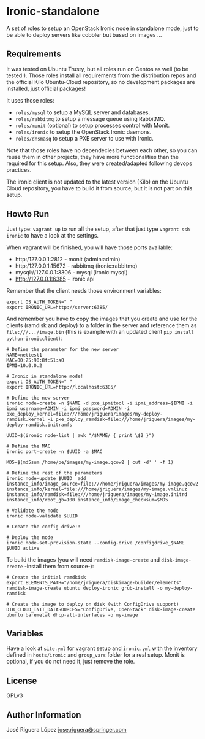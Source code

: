 Ironic-standalone
=================

A set of roles to setup an OpenStack Ironic node in standalone mode, 
just to be able to deploy servers like cobbler but based on images ...

Requirements
------------

It was tested on Ubuntu Trusty, but all roles run on Centos as well 
(to be tested!). Those roles install all requirements from the 
distribution repos and the official Kilo Ubuntu-Cloud repository,
so no development packages are installed, just official packages!

It uses those roles:

 * `roles/mysql` to setup a MySQL server and databases.
 * `roles/rabbitmq` to setup a message queue using RabbitMQ.
 * `roles/monit` (optional) to setup processes control with Monit.
 * `roles/ironic` to setup the OpenStack Ironic daemons.
 * `roles/dnsmasq` to setup a PXE server to use with Ironic.

Note that those roles have no dependecies between each other, so you 
can reuse them in other projects, they have more functionalities than 
the required for this setup. Also, they were created/adapted following 
devops practices.
 
The ironic client is not updated to the latest version (Kilo) on the
Ubuntu Cloud repository, you have to build it from source, but it is 
not part on this setup.

Howto Run
---------

Just type: `vagrant up` to run all the setup, after that just type
`vagrant ssh ironic` to have a look at the settings.

When vagrant will be finished, you will have those ports available:

 * http:/127.0.0.1:2812 - monit (admin:admin) 
 * http:/127.0.0.1:15672 - rabbitmq (ironic:rabbitmq)
 * mysql://127.0.0.1:3306 - mysql (ironic:mysql)
 * http://127.0.0.1:6385 - ironic api
 

Remember that the client needs those environment variables:
```
export OS_AUTH_TOKEN=" "
export IRONIC_URL=http://server:6385/
```

And remember you have to copy the images that you create and use for the 
clients (ramdisk and deploy) to a folder in the server and reference them as 
`file:///.../image.bin` (this is example with an updated client `pip install python-ironicclient`):

```
# Define the parameter for the new server
NAME=nettest1
MAC=00:25:90:8f:51:a0
IPMI=10.0.0.2
 
# Ironic in standalone mode!
export OS_AUTH_TOKEN=" "
export IRONIC_URL=http://localhost:6385/
 
# Define the new server
ironic node-create -n $NAME -d pxe_ipmitool -i ipmi_address=$IPMI -i ipmi_username=ADMIN -i ipmi_password=ADMIN -i pxe_deploy_kernel=file:///home/jriguera/images/my-deploy-ramdisk.kernel -i pxe_deploy_ramdisk=file:///home/jriguera/images/my-deploy-ramdisk.initramfs
 
UUID=$(ironic node-list | awk "/$NAME/ { print \$2 }")
 
# Define the MAC
ironic port-create -n $UUID -a $MAC
 
MD5=$(md5sum /home/pe/images/my-image.qcow2 | cut -d' ' -f 1)
 
# Define the rest of the parameters
ironic node-update $UUID  add instance_info/image_source=file:///home/jriguera/images/my-image.qcow2 instance_info/kernel=file:///home/jriguera/images/my-image.vmlinuz instance_info/ramdisk=file:///home/jriguera/images/my-image.initrd instance_info/root_gb=100 instance_info/image_checksum=$MD5
 
# Validate the node
ironic node-validate $UUID
 
# Create the config drive!!
 
# Deploy the node
ironic node-set-provision-state --config-drive /configdrive_$NAME $UUID active
```

To build the images (you will need `ramdisk-image-create` and `disk-image-create` -install them from source-):

```
# Create the initial ramdkisk
export ELEMENTS_PATH="/home/jriguera/diskimage-builder/elements" 
ramdisk-image-create ubuntu deploy-ironic grub-install -o my-deploy-ramdisk
 
# Create the image to deploy on disk (with ConfigDrive support)
DIB_CLOUD_INIT_DATASOURCES="ConfigDrive, OpenStack" disk-image-create ubuntu baremetal dhcp-all-interfaces -o my-image
```

Variables
---------

Have a look at `site.yml` for vagrant setup and `ironic.yml` with the 
inventory defined in `hosts/ironic` and `group_vars` folder for a real setup.
Monit is optional, if you do not need it, just remove the role.


License
-------

GPLv3

Author Information
------------------

José Riguera López <jose.riguera@springer.com>
